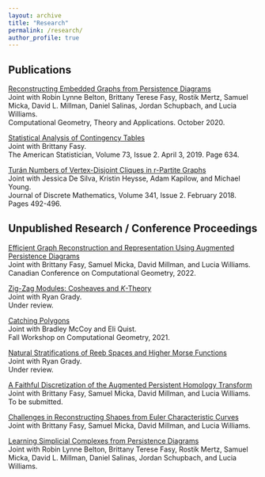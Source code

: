 ```yaml
---
layout: archive
title: "Research"
permalink: /research/
author_profile: true
---
```


## Publications

[Reconstructing Embedded Graphs from Persistence Diagrams](https://www.sciencedirect.com/science/article/pii/S0925772120300523) \
Joint with Robin Lynne Belton, Brittany Terese Fasy, Rostik Mertz, Samuel Micka,
David L. Millman, Daniel Salinas, Jordan Schupbach, and Lucia
Williams. \
Computational Geometry, Theory and Applications. October 2020.

[Statistical Analysis of Contingency
Tables](https://www.tandfonline.com/doi/full/10.1080/00031305.2019.1571848) \
Joint with Brittany Fasy. \
The American Statistician, Volume 73, Issue 2. April 3, 2019. Page 634.

[Turán Numbers of Vertex-Disjoint Cliques in r-Partite
Graphs](https://www.sciencedirect.com/science/article/pii/S0012365X17303266) \
Joint with Jessica De Silva, Kristin Heysse, Adam Kapilow, and
Michael Young. \
Journal of Discrete Mathematics, Volume 341, Issue 2. February 2018. Pages
492-496.

## Unpublished Research / Conference Proceedings

[Efficient Graph Reconstruction and Representation Using Augmented Persistence
Diagrams](https://www.torontomu.ca/content/dam/canadian-conference-computational-geometry-2022/papers/CCCG2022_paper_49.pdf) \
Joint with Brittany Fasy, Samuel Micka, David Millman, and Lucia Williams. \
Canadian Conference on Computational Geometry, 2022.

[Zig-Zag Modules: Cosheaves and
$K$-Theory](https://arxiv.org/abs/2110.04591) \
Joint with Ryan Grady. \
Under review.

[Catching Polygons](https://arxiv.org/abs/2201.01286) \
Joint with Bradley McCoy and Eli Quist. \
Fall Workshop on Computational Geometry, 2021.

[Natural Stratifications of Reeb Spaces and Higher Morse
Functions](https://arxiv.org/abs/2011.08404) \
Joint with Ryan Grady. \
Under review.

[A Faithful Discretization of the Augmented Persistent Homology
Transform](https://arxiv.org/abs/1912.12759) \
Joint with Brittany Fasy, Samuel Micka, David Millman, and Lucia Williams. \
To be submitted.

[Challenges in Reconstructing Shapes from Euler Characteristic
Curves](https://arxiv.org/abs/1811.11337) \
Joint with Brittany Fasy, Samuel Micka, David Millman, and Lucia Williams.

[Learning Simplicial Complexes from Persistence
Diagrams](https://arxiv.org/abs/1805.10716) \
Joint with Robin Lynne Belton, Brittany Terese Fasy, Rostik Mertz, Samuel Micka,
David L. Millman, Daniel Salinas, Jordan Schupbach, and Lucia
Williams.
